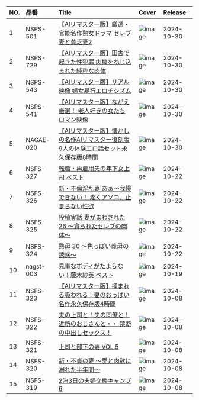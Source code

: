 |NO.|品番|Title|Cover|Release|
|:---|:---|:---|:---|:---|
1|NSPS-501|[【AIリマスター版】厳選・官能名作熟女ドラマ セレブ妻と貧乏妻2](https://www.avmoive.top/index.php/archives/15747/)|![image](https://www.nagae-style.com/wp/wp-content/uploads/2024/11/NSPS-501ai.jpg)|2024-10-30
2|NSPS-729|[【AIリマスター版】田舎で起きた性犯罪 肉棒をねじ込まれた純粋な肉体](https://www.avmoive.top/index.php/archives/15746/)|![image](https://www.nagae-style.com/wp/wp-content/uploads/2024/11/NSPS-729ai.jpg)|2024-10-30
3|NSPS-543|[【AIリマスター版】リアル映像 婦女暴行エロチシズム](https://www.avmoive.top/index.php/archives/15745/)|![image](https://www.nagae-style.com/wp/wp-content/uploads/2024/11/NSPS-543ai-1.jpg)|2024-10-30
4|NSPS-541|[【AIリマスター版】ながえ厳選！ 老人好きの女たち ロマン映像](https://www.avmoive.top/index.php/archives/15744/)|![image](https://www.nagae-style.com/wp/wp-content/uploads/2024/11/NSPS-541ai-1.jpg)|2024-10-30
5|NAGAE-020|[【AIリマスター版】懐かしの名作AIリマスター復刻版 9人の体験エロ話セット永久保存版8時間](https://www.avmoive.top/index.php/archives/15743/)|![image](https://www.nagae-style.com/wp/wp-content/uploads/2024/11/NAGAE-020_01.jpg)|2024-10-30
6|NSFS-327|[転職・再雇用先の年下女上司 ベスト](https://www.avmoive.top/index.php/archives/15756/)|![image](https://www.nagae-style.com/wp/wp-content/uploads/2024/10/NSFS-327.jpg)|2024-10-22
7|NSFS-326|[新・不倫淫乱妻 あぁ～我慢できない！ 疼くアソコ、止まらない性欲](https://www.avmoive.top/index.php/archives/15752/)|![image](https://www.nagae-style.com/wp/wp-content/uploads/2024/10/NSFS-326.jpg)|2024-10-22
8|NSFS-325|[投稿実話 妻がまわされた 26 ～貪られたセレブの肉体～](https://www.avmoive.top/index.php/archives/15751/)|![image](https://www.nagae-style.com/wp/wp-content/uploads/2024/10/NSFS-325.jpg)|2024-10-22
9|NSFS-324|[熟母 30 ～色っぽい義母の誘惑～](https://www.avmoive.top/index.php/archives/15750/)|![image](https://www.nagae-style.com/wp/wp-content/uploads/2024/10/NSFS-324.jpg)|2024-10-22
10|nagst-003|[見事なボディがたまらない！藤木紗英 ベスト](https://www.avmoive.top/index.php/archives/15757/)|![image](https://www.nagae-style.com/wp/wp-content/uploads/2024/10/nagst00003_4.jpg)|2024-10-19
11|NSFS-323|[【AIリマスター版】揉まれる吸われる！妻のおっぱい 名作永久保存版4時間](https://www.avmoive.top/index.php/archives/15755/)|![image](https://www.nagae-style.com/wp/wp-content/uploads/2024/10/NSFS-323.jpg)|2024-10-08
12|NSFS-322|[夫の上司と！夫の同僚と！近所のおじさんと・・ 禁断の中出しセックス！](https://www.avmoive.top/index.php/archives/15754/)|![image](https://www.nagae-style.com/wp/wp-content/uploads/2024/10/NSFS-322.jpg)|2024-10-08
13|NSFS-321|[上司と部下の妻 VOL.5](https://www.avmoive.top/index.php/archives/15753/)|![image](https://www.nagae-style.com/wp/wp-content/uploads/2024/10/NSFS-321.jpg)|2024-10-08
14|NSFS-320|[新・不貞の妻 ～愛と肉欲に溺れた半年間～](https://www.avmoive.top/index.php/archives/15749/)|![image](https://www.nagae-style.com/wp/wp-content/uploads/2024/10/NSFS-320.jpg)|2024-10-08
15|NSFS-319|[2泊3日の夫婦交換キャンプ6](https://www.avmoive.top/index.php/archives/50575/)|![image](https://www.nagae-style.com/wp/wp-content/uploads/2024/10/NSFS-319.jpg)|2024-10-08